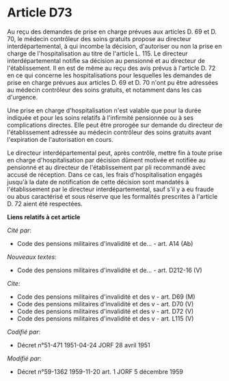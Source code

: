 # Article D73

Au reçu des demandes de prise en charge prévues aux articles D. 69 et D. 70, le médecin contrôleur des soins gratuits propose
au directeur interdépartemental, à qui incombe la décision, d'autoriser ou non la prise en charge de l'hospitalisation au
titre de l'article L. 115. Le directeur interdépartemental notifie sa décision au pensionné et au directeur de
l'établissement. Il en est de même au reçu des avis prévus à l'article D. 72 en ce qui concerne les hospitalisations pour
lesquelles les demandes de prise en charge prévues aux articles D. 69 et D. 70 n'ont pu être adressées au médecin contrôleur
des soins gratuits, et notamment dans les cas d'urgence.

Une prise en charge d'hospitalisation n'est valable que pour la durée indiquée et pour les soins relatifs à l'infirmité
pensionnée ou à ses complications directes. Elle peut être prorogée sur demande du directeur de l'établissement adressée au
médecin contrôleur des soins gratuits avant l'expiration de l'autorisation en cours.

Le directeur interdépartemental peut, après contrôle, mettre fin à toute prise en charge d'hospitalisation par décision
dûment motivée et notifiée au pensionné et au directeur de l'établissement par pli recommandé avec accusé de réception. Dans
ce cas, les frais d'hospitalisation engagés jusqu'à la date de notification de cette décision sont mandatés à l'établissement
par le directeur interdépartemental, sauf s'il y a eu fraude ou abus caractérisé et sous réserve que les formalités
prescrites à l'article D. 72 aient été respectées.

**Liens relatifs à cet article**

_Cité par_:

  - Code des pensions militaires d'invalidité et de... - art. A14 (Ab)

_Nouveaux textes_:

  - Code des pensions militaires d'invalidité et de... - art. D212-16 (V)

_Cite_:

  - Code des pensions militaires d'invalidité et des v - art. D69 (M)
  - Code des pensions militaires d'invalidité et des v - art. D70 (V)
  - Code des pensions militaires d'invalidité et des v - art. D72 (V)
  - Code des pensions militaires d'invalidité et des v - art. L115 (V)

_Codifié par_:

  - Décret n°51-471 1951-04-24 JORF 28 avril 1951

_Modifié par_:

  - Décret n°59-1362 1959-11-20 art. 1 JORF 5 décembre 1959

